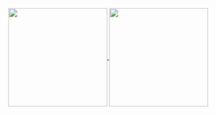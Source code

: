 <a href="https://github.com/anuraghazra/github-readme-stats">
  <img height=200 align="center" src="https://github-readme-stats-kleinjohanns-projects.vercel.app/api?username=kleinjohann&count_private=true&role=OWNER,COLLABORATOR&theme=transparent&hide_border=true&show_icons=true&hide_rank=true&include_all_commits=true" />
</a>

<a href="https://github.com/anuraghazra/github-readme-stats">
  <img height=200 align="center" src="https://github-readme-stats-kleinjohanns-projects.vercel.app/api/top-langs/?username=kleinjohann&count_private=true&role=OWNER,COLLABORATOR&theme=transparent&hide=Jupyter%20Notebook,HTML,Vue,MATLAB,SCSS&layout=compact&langs_count=8&card_width=320&hide_border=true" />
</a>
